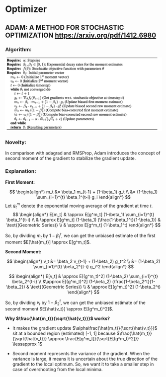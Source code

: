 # Optimizer

## ADAM: A METHOD FOR STOCHASTIC OPTIMIZATION https://arxiv.org/pdf/1412.6980

### Algorithm:

![image-20250208124206828](./assets/image-20250208124206828.png)

### Novelty:

In comparison with adagrad and RMSProp, Adam introduces the concept of second moment of the gradient to stabilize the gradient update.

### Explanation:

**First Moment:**

$$
\begin{align*}
m_t &= \beta_1 m_{t-1} + (1-\beta_1) g_t \\
 &=  (1-\beta_1) \sum_{i=1}^{t} \beta_1^{t-i} g_i
\end{align*}
$$
Let $g^m_t$ denote the exponential moving average of the gradient at time $t$.
$$
\begin{align*}
E[m_t] & \approx E[g^m_t] (1-\beta_1) \sum_{i=1}^{t} \beta_1^{t-i} \\
& \approx E[g^m_t] (1-\beta_1) (\frac{1-\beta_1^t}{1-\beta_1}) & \text{(Geometric Series)} \\ 
& \approx E[g^m_t] (1-\beta_1^t)
\end{align*}
$$

So, by dividing $m_t$ by $1-\beta_1^t$, we can get the unbiased estimate of the first moment $E[\hat{m_t}] \approx E[g^m_t]$.

**Second Moment:**

$$
\begin{align*}
v_t &= \beta_2 v_{t-1} + (1-\beta_2) g_t^2 \\
&= (1-\beta_2) \sum_{i=1}^{t} \beta_2^{t-i} g_i^2
\end{align*}
$$

$$
\begin{align*}
E[v_t] & \approx E[(g^m_t)^2] (1-\beta_2) \sum_{i=1}^{t} \beta_2^{t-i} \\
&\approx E[(g^m_t)^2] (1-\beta_2) (\frac{1-\beta_2^t}{1-\beta_2}) & \text{(Geometric Series)} \\
& \approx E[(g^m_t)^2] (1-\beta_2^t)
\end{align*}
$$

So, by dividing $v_t$ by $1-\beta_2^t$, we can get the unbiased estimate of the second moment $E[\hat{v_t}] \approx E[(g^m_t)^2]$.

**Why $\frac{\hat{m_t}}{\sqrt{\hat{v_t}}}$ works?**

- It makes the gradient update $\alpha\frac{\hat{m_t}}{\sqrt{\hat{v_t}}}$ sit at a bounded region (estimated) [-1, 1] because $\frac{\hat{m_t}}{\sqrt{\hat{v_t}}} \approx \frac{E[g^m_t]}{\sqrt{E[(g^m_t)^2]}} \lessapprox 1$

- Second moment represents the variance of the gradient. When the variance is large, it means it is uncertain about the true direction of the gradient to the local optimum. So, we want it to take a smaller step in case of overshooting from the local minima.





